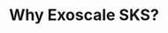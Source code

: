 ---
type: "module"
title: "Why Exoscale SKS?"
description: "Discover the benefits of using Exoscale's managed Kubernetes service (SKS) for your container orchestration needs. Learn how SKS simplifies deployment, scaling, and management of Kubernetes clusters while providing robust security and performance features."
banner: "images/exoscale-icon.svg"
weight: 6
tags: [kubernetes, sks, exoscale]
level: "beginner"
categories: "foundations"
---
